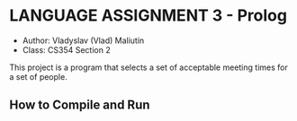 # LANGUAGE ASSIGNMENT 3 - Prolog
* Author: Vladyslav (Vlad) Maliutin
* Class: CS354 Section 2

This project is a program that selects a set of acceptable meeting times for a set of people.

## **How to Compile and Run**
